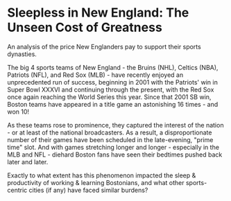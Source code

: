 Sleepless in New England: The Unseen Cost of Greatness
================

An analysis of the price New Englanders pay to support their sports dynasties.

The big 4 sports teams of New England - the Bruins (NHL), Celtics (NBA), Patriots (NFL), and Red Sox (MLB) - have recently enjoyed an unprecedented run of success, beginning in 2001 with the Patriots' win in Super Bowl XXXVI and continuing through the present, with the Red Sox once again reaching the World Series this year. Since that 2001 SB win, Boston teams have appeared in a title game an astonishing 16 times - and won 10!

As these teams rose to prominence, they captured the interest of the nation - or at least of the national broadcasters. As a result, a disproportionate number of their games have been scheduled in the late-evening, "prime time" slot. And with games stretching longer and longer - especially in the MLB and NFL - diehard Boston fans have seen their bedtimes pushed back later and later.

Exactly to what extent has this phenomenon impacted the sleep & productivity of working & learning Bostonians, and what other sports-centric cities (if any) have faced similar burdens?
